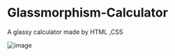 # Glassmorphism-Calculator
A glassy calculator made by HTML ,CSS 

![image](https://user-images.githubusercontent.com/76964059/126043299-0f8ff3ac-386e-4402-8994-dcf5d54ec9e0.png)

